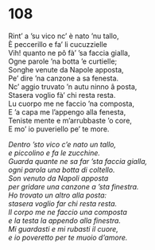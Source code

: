 # 108
  
Rint’ a ’su vico nc’ è nato ’nu tallo,  
È peccerillo e fa’ li cucuzzielle  
Vih! quanto ne pô fà’ ’sa faccia gialla,  
Ogne parole ’na botta ’e curtielle;  
Songhe venute da Napole apposta,  
Pe’ dire ’na canzone a sa fenesta.  
Nc’ aggio truvato ’n autu ninno â posta,  
Stasera voglio fà’ chi resta resta.  
Lu cuorpo me ne faccio ’na composta,  
E ’a capa me l’appengo alla fenesta,  
Teniste mente e m’arrubbaste ’o core,  
E mo’ io puveriello pe’ te more.

*Dentro ’sto vico c’e nato un tallo,  
e piccolino e fa le zucchine.  
Guarda quante ne sa far ’sta faccia gialla,  
ogni parola una botta di coltello.  
Son venuto da Napoli apposta  
per gridare una canzone a ’sta finestra.  
Ho trovato un altro alla posta:  
stasera voglio far chi resta resta.  
Il corpo me ne faccio una composta  
e la testa la appendo alla finestra.  
Mi guardasti e mi rubasti il cuore,  
e io poveretto per te muoio d’amore.*


